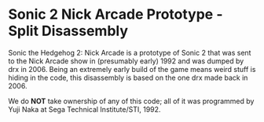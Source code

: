 # Sonic 2 Nick Arcade Prototype - Split Disassembly
Sonic the Hedgehog 2: Nick Arcade is a prototype of Sonic 2 that was sent to the Nick Arcade show in (presumably early) 1992 and was dumped by drx in 2006.
Being an extremely early build of the game means weird stuff is hiding in the code, this disassembly is based on the one drx made back in 2006.

We do **NOT** take ownership of any of this code; all of it was programmed by Yuji Naka at Sega Technical Institute/STI, 1992.
